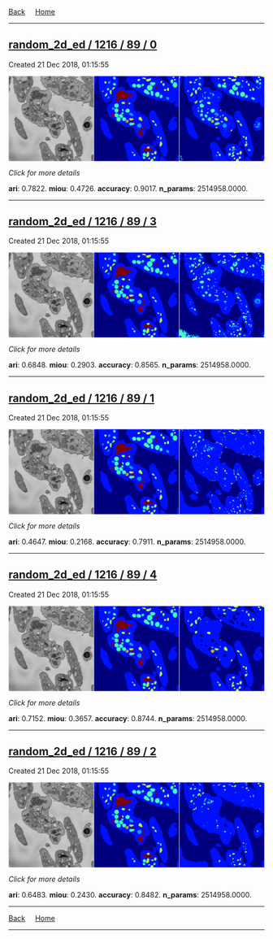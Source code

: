 
[Back](..)&nbsp;&nbsp;&nbsp;&nbsp;&nbsp;[Home](https://leapmanlab.github.io/snapshots)

---

<div class="summary"><a href="0"><h2>random_2d_ed / 1216 / 89 / 0</h2></a><p>Created 21 Dec 2018, 01:15:55
</p><a href="0"><img src="0/media/summary.png" align="center"></a><p>
<i>Click for more details</i>
</p></div>

**ari**: 0.7822. **miou**: 0.4726. **accuracy**: 0.9017. **n_params**: 2514958.0000. 

---

<div class="summary"><a href="3"><h2>random_2d_ed / 1216 / 89 / 3</h2></a><p>Created 21 Dec 2018, 01:15:55
</p><a href="3"><img src="3/media/summary.png" align="center"></a><p>
<i>Click for more details</i>
</p></div>

**ari**: 0.6848. **miou**: 0.2903. **accuracy**: 0.8565. **n_params**: 2514958.0000. 

---

<div class="summary"><a href="1"><h2>random_2d_ed / 1216 / 89 / 1</h2></a><p>Created 21 Dec 2018, 01:15:55
</p><a href="1"><img src="1/media/summary.png" align="center"></a><p>
<i>Click for more details</i>
</p></div>

**ari**: 0.4647. **miou**: 0.2168. **accuracy**: 0.7911. **n_params**: 2514958.0000. 

---

<div class="summary"><a href="4"><h2>random_2d_ed / 1216 / 89 / 4</h2></a><p>Created 21 Dec 2018, 01:15:55
</p><a href="4"><img src="4/media/summary.png" align="center"></a><p>
<i>Click for more details</i>
</p></div>

**ari**: 0.7152. **miou**: 0.3657. **accuracy**: 0.8744. **n_params**: 2514958.0000. 

---

<div class="summary"><a href="2"><h2>random_2d_ed / 1216 / 89 / 2</h2></a><p>Created 21 Dec 2018, 01:15:55
</p><a href="2"><img src="2/media/summary.png" align="center"></a><p>
<i>Click for more details</i>
</p></div>

**ari**: 0.6483. **miou**: 0.2430. **accuracy**: 0.8482. **n_params**: 2514958.0000. 

---

[Back](..)&nbsp;&nbsp;&nbsp;&nbsp;&nbsp;[Home](https://leapmanlab.github.io/snapshots)

---